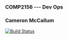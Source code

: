 ### COMP2156 --- Dev Ops
### Cameron McCallum

[![Build Status](https://app.travis-ci.com/cameronmccallum/COMP2156-SEM4.svg?branch=main)](https://app.travis-ci.com/cameronmccallum/COMP2156-SEM4)
